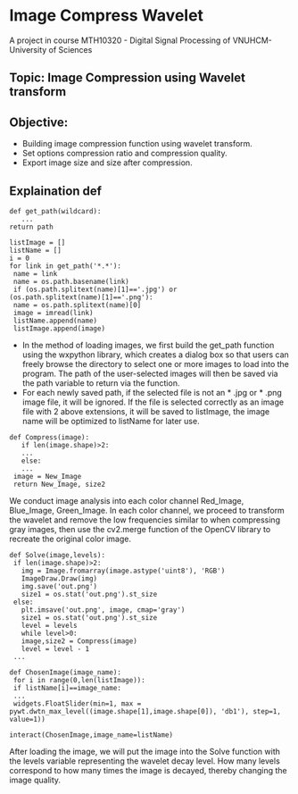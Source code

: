 # Image Compress Wavelet
 A project in course MTH10320 - Digital Signal Processing of VNUHCM-University of Sciences

## Topic: Image Compression using Wavelet transform

## Objective:
* Building image compression function using wavelet transform.
* Set options compression ratio and compression quality.
* Export image size and size after compression.

## Explaination def

```
def get_path(wildcard):
   ...
return path

listImage = []
listName = []
i = 0
for link in get_path('*.*'):
 name = link
 name = os.path.basename(link)
 if (os.path.splitext(name)[1]=='.jpg') or
(os.path.splitext(name)[1]=='.png'):
 name = os.path.splitext(name)[0]
 image = imread(link)
 listName.append(name)
 listImage.append(image)
```
* In the method of loading images, we first build the get_path function using the wxpython library, which creates a dialog box so that users can freely browse the directory to select one or more images to load into the program. The path of the user-selected images will then be saved via the path variable to return via the function.
* For each newly saved path, if the selected file is not an * .jpg or * .png image file, it will be ignored. If the file is selected correctly as an image file with 2 above extensions, it will be saved to listImage, the image name will be optimized to listName for later use.

```
def Compress(image):
   if len(image.shape)>2:
   ...
   else:
   ...
 image = New_Image
 return New_Image, size2
```
We conduct image analysis into each color channel Red_Image, Blue_Image, Green_Image. In each color channel, we proceed to transform the wavelet and remove the low frequencies similar to when compressing gray images, then use the cv2.merge function of the OpenCV library to recreate the original color image.

```
def Solve(image,levels):
 if len(image.shape)>2:
   img = Image.fromarray(image.astype('uint8'), 'RGB')
   ImageDraw.Draw(img)
   img.save('out.png')
   size1 = os.stat('out.png').st_size
 else:
   plt.imsave('out.png', image, cmap='gray')
   size1 = os.stat('out.png').st_size
   level = levels
   while level>0:
   image,size2 = Compress(image)
   level = level - 1
 ...
 
def ChosenImage(image_name):
 for i in range(0,len(listImage)):
 if listName[i]==image_name:
 ...
 widgets.FloatSlider(min=1, max = pywt.dwtn_max_level((image.shape[1],image.shape[0]), 'db1'), step=1, value=1))

interact(ChosenImage,image_name=listName)
```

After loading the image, we will put the image into the Solve function with the levels variable representing the wavelet decay level. How many levels correspond to how many times the image is decayed, thereby changing the image quality.
